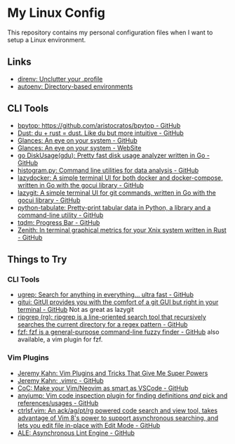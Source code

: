 # My Linux Config

This repository contains my personal configuration files when I want to setup a Linux environment.

## Links

* [direnv: Unclutter your .profile](https://direnv.net/)
* [autoenv: Directory-based environments](https://github.com/kennethreitz/autoenv)



## CLI Tools

* [bpytop: https://github.com/aristocratos/bpytop - GitHub](https://github.com/aristocratos/bpytop)
* [Dust: du + rust = dust. Like du but more intuitive - GitHub](https://github.com/bootandy/dust)
* [Glances: An eye on your system - GitHub](https://github.com/nicolargo/glances)
* [Glances: An eye on your system - WebSite](https://nicolargo.github.io/glances/)
* [go DiskUsage(gdu): Pretty fast disk usage analyzer written in Go - GitHub](https://github.com/dundee/gdu)
* [histogram.py: Command line utilities for data analysis - GitHub](https://github.com/bitly/data_hacks)
* [lazydocker: A simple terminal UI for both docker and docker-compose, written in Go with the gocui library - GitHub](https://github.com/jesseduffield/lazydocker)
* [lazygit: A simple terminal UI for git commands, written in Go with the gocui library - GitHub](https://github.com/jesseduffield/lazygit)
* [python-tabulate: Pretty-print tabular data in Python, a library and a command-line utility - GitHub](https://github.com/astanin/python-tabulate)
* [tqdm: Progress Bar - GitHub](https://github.com/tqdm/tqdm)
* [Zenith: In terminal graphical metrics for your Xnix system written in Rust - GitHub](https://github.com/bvaisvil/zenith)



## Things to Try

### CLI Tools

* [ugrep: Search for anything in everything... ultra fast - GitHub](https://github.com/Genivia/ugrep)
* [gitui: GitUI provides you with the comfort of a git GUI but right in your terminal - GitHub](https://github.com/extrawurst/gitui) Not as great as lazygit
* [ripgrep (rg): ripgrep is a line-oriented search tool that recursively searches the current directory for a regex pattern - GitHub](https://github.com/BurntSushi/ripgrep)
* [fzf: fzf is a general-purpose command-line fuzzy finder - GitHub](https://github.com/junegunn/fzf.git) also available, a vim plugin for fzf.



### Vim Plugins

* [Jeremy Kahn: Vim Plugins and Tricks That Give Me Super Powers](https://www.youtube.com/watch?v=x8uleL9j5lY)
* [Jeremy Kahn: .vimrc - GitHub](https://github.com/jeremyckahn/dotfiles/blob/master/.vimrc)
* [CoC: Make your Vim/Neovim as smart as VSCode - GitHub](https://github.com/neoclide/coc.nvim)
* [anyjump: Vim code inspection plugin for finding definitions _and_ pick and references/usages - GitHub](https://github.com/pechorin/any-jump.vim)
* [ctrlsf.vim: An ack/ag/pt/rg powered code search and view tool, takes advantage of Vim 8's power to support asynchronous searching, and lets you edit file in-place with Edit Mode - GitHub](https://github.com/dyng/ctrlsf.vim)
* [ALE: Asynchronous Lint Engine - GitHub](https://github.com/dense-analysis/ale)
